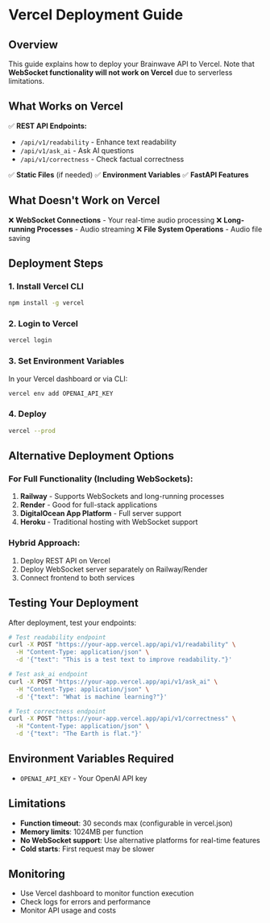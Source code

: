 # Vercel Deployment Guide

## Overview

This guide explains how to deploy your Brainwave API to Vercel. Note that **WebSocket functionality will not work on Vercel** due to serverless limitations.

## What Works on Vercel

✅ **REST API Endpoints:**
- `/api/v1/readability` - Enhance text readability
- `/api/v1/ask_ai` - Ask AI questions  
- `/api/v1/correctness` - Check factual correctness

✅ **Static Files** (if needed)
✅ **Environment Variables**
✅ **FastAPI Features**

## What Doesn't Work on Vercel

❌ **WebSocket Connections** - Your real-time audio processing
❌ **Long-running Processes** - Audio streaming
❌ **File System Operations** - Audio file saving

## Deployment Steps

### 1. Install Vercel CLI
```bash
npm install -g vercel
```

### 2. Login to Vercel
```bash
vercel login
```

### 3. Set Environment Variables
In your Vercel dashboard or via CLI:
```bash
vercel env add OPENAI_API_KEY
```

### 4. Deploy
```bash
vercel --prod
```

## Alternative Deployment Options

### For Full Functionality (Including WebSockets):

1. **Railway** - Supports WebSockets and long-running processes
2. **Render** - Good for full-stack applications
3. **DigitalOcean App Platform** - Full server support
4. **Heroku** - Traditional hosting with WebSocket support

### Hybrid Approach:

1. Deploy REST API on Vercel
2. Deploy WebSocket server separately on Railway/Render
3. Connect frontend to both services

## Testing Your Deployment

After deployment, test your endpoints:

```bash
# Test readability endpoint
curl -X POST "https://your-app.vercel.app/api/v1/readability" \
  -H "Content-Type: application/json" \
  -d '{"text": "This is a test text to improve readability."}'

# Test ask_ai endpoint  
curl -X POST "https://your-app.vercel.app/api/v1/ask_ai" \
  -H "Content-Type: application/json" \
  -d '{"text": "What is machine learning?"}'

# Test correctness endpoint
curl -X POST "https://your-app.vercel.app/api/v1/correctness" \
  -H "Content-Type: application/json" \
  -d '{"text": "The Earth is flat."}'
```

## Environment Variables Required

- `OPENAI_API_KEY` - Your OpenAI API key

## Limitations

- **Function timeout**: 30 seconds max (configurable in vercel.json)
- **Memory limits**: 1024MB per function
- **No WebSocket support**: Use alternative platforms for real-time features
- **Cold starts**: First request may be slower

## Monitoring

- Use Vercel dashboard to monitor function execution
- Check logs for errors and performance
- Monitor API usage and costs 